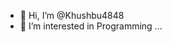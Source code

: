 - 👋 Hi, I’m @Khushbu4848
- 👀 I’m interested in Programming ...

<!---
Khushbu4848/Khushbu4848 is a ✨ special ✨ repository because its `README.md` (this file) appears on your GitHub profile.
You can click the Preview link to take a look at your changes.
--->
